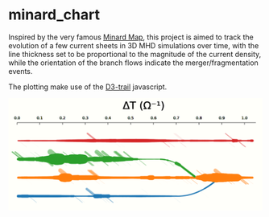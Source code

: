 # minard_chart
Inspired by the very famous 
[Minard Map](http://bigthink.com/strange-maps/229-vital-statistics-of-a-deadly-campaign-the-minard-map), 
this project is aimed to track the evolution of a few current sheets in 3D MHD simulations over time, 
with the line thickness set to be proportional to the magnitude of the current density, while the orientation
of the branch flows indicate the merger/fragmentation events. 

The plotting make use of the [D3-trail](https://github.com/bmschmidt/D3-trail) javascript. 

![Image of flow chart](/no_channel.png)
